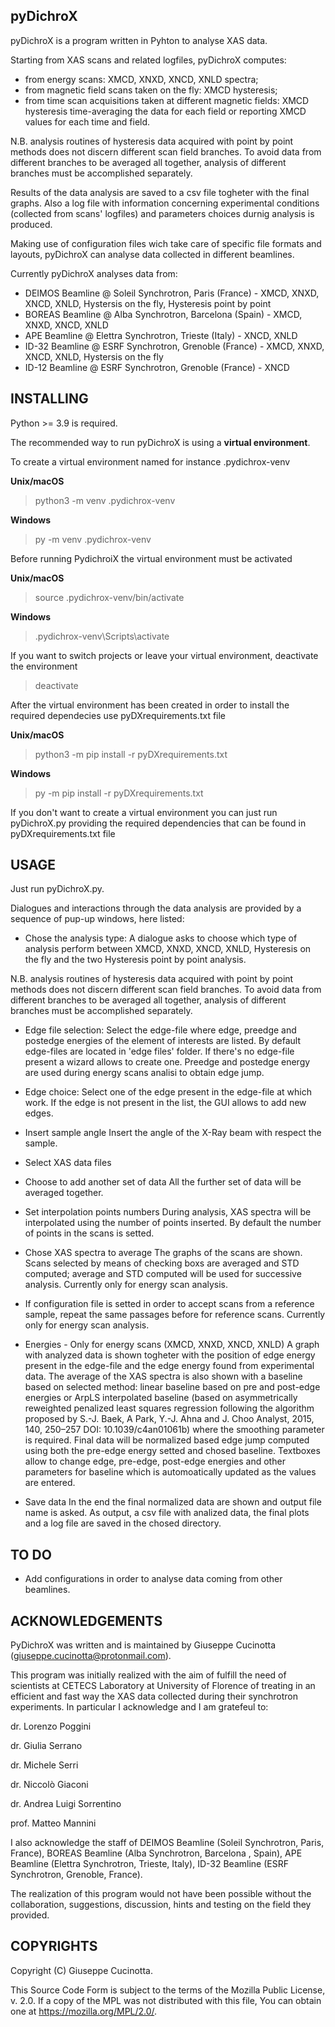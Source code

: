pyDichroX
---------

pyDichroX is a program written in Pyhton to analyse XAS data.

Starting from XAS scans and related logfiles, pyDichroX computes:
- from energy scans: XMCD, XNXD, XNCD, XNLD spectra;
- from magnetic field scans taken on the fly: XMCD hysteresis;
- from time scan acquisitions taken at different magnetic fields: XMCD hysteresis time-averaging the data for each field or reporting XMCD values for each time and field.

N.B. analysis routines of hysteresis data acquired with point by point methods does not discern different scan field branches. To avoid data from different branches to be averaged all together, analysis of different branches must be accomplished separately.

Results of the data analysis are saved to a csv file togheter with the final graphs.
Also a log file with information concerning experimental conditions (collected from scans' logfiles) and parameters choices durnig analysis is produced.

Making use of configuration files wich take care of specific file formats and layouts, pyDichroX can analyse data collected in different beamlines.

Currently pyDichroX analyses data from:
- DEIMOS Beamline @ Soleil Synchrotron, Paris (France) - XMCD, XNXD, XNCD, XNLD, Hystersis on the fly, Hysteresis point by point
- BOREAS Beamline @ Alba Synchrotron, Barcelona (Spain) - XMCD, XNXD, XNCD, XNLD
- APE Beamline @ Elettra Synchrotron, Trieste (Italy) - XNCD, XNLD
- ID-32 Beamline @ ESRF Synchrotron, Grenoble (France) - XMCD, XNXD, XNCD, XNLD, Hystersis on the fly
- ID-12 Beamline @ ESRF Synchrotron, Grenoble (France) - XNCD


INSTALLING
----------
Python >= 3.9 is required.

The recommended way to run pyDichroX is using a **virtual environment**.

To create a virtual environment named for instance .pydichrox-venv

**Unix/macOS**
>python3 -m venv .pydichrox-venv

**Windows**
>py -m venv .pydichrox-venv

Before running PydichroiX the virtual environment must be activated

**Unix/macOS**
>source .pydichrox-venv/bin/activate

**Windows**
>.pydichrox-venv\Scripts\activate

If you want to switch projects or leave your virtual environment, deactivate the environment

>deactivate

After the virtual environment has been created in order to install the required dependecies use pyDXrequirements.txt file

**Unix/macOS**
>python3 -m pip install -r pyDXrequirements.txt

**Windows**
>py -m pip install -r pyDXrequirements.txt

If you don't want to create a virtual environment you can just run pyDichroX.py providing the required dependencies that can be found in pyDXrequirements.txt file


USAGE
-----
Just run pyDichroX.py.

Dialogues and interactions through the data analysis are provided by a sequence of pup-up windows, here listed: 

- Chose the analysis type:
A dialogue asks to choose which type of analysis perform between XMCD, XNXD, XNCD, XNLD, Hysteresis on the fly and the two Hysteresis point by point analysis.

N.B. analysis routines of hysteresis data acquired with point by point methods does not discern different scan field branches. To avoid data from different branches to be averaged all together, analysis of different branches must be accomplished separately.

- Edge file selection:
Select the edge-file where edge, preedge and postedge energies of the element of interests are listed. By default edge-files are located in 'edge files' folder.
If there's no edge-file present a wizard allows to create one.
Preedge and postedge energy are used during energy scans analisi to obtain edge jump. 

- Edge choice:
Select one of the edge present in the edge-file at which work. If the edge is not present in the list, the GUI allows to add new edges.

- Insert sample angle
Insert the angle of the X-Ray beam with respect the sample.

- Select XAS data files

- Choose to add another set of data
All the further set of data will be averaged together.

- Set interpolation points numbers
During analysis, XAS spectra will be interpolated using the number of points inserted. By default the number of points in the scans is setted.

- Chose XAS spectra to average
The graphs of the scans are shown. Scans selected by means of checking boxs are averaged and STD computed; average and STD computed will be used for successive analysis. Currently only for energy scan analysis.

- If configuration file is setted in order to accept scans from a reference sample, repeat the same passages before for reference scans. Currently only for energy scan analysis.

- Energies - Only for energy scans (XMCD, XNXD, XNCD, XNLD)
A graph with analyzed data is shown togheter with the position of edge energy present in the edge-file and the edge energy found from experimental data.
The average of the XAS spectra is also shown with a baseline based on selected method: linear baseline based on pre and post-edge energies or ArpLS interpolated baseline (based on asymmetrically reweighted penalized least squares regression following the algorithm proposed by S.-J. Baek, A Park, Y.-J. Ahna and J. Choo Analyst, 2015, 140, 250–257 DOI: 10.1039/c4an01061b) where the smoothing parameter is required. Final data will be normalized based edge jump computed using both the pre-edge energy setted and chosed baseline.
Textboxes allow to change edge, pre-edge, post-edge energies and other parameters for baseline which is automoatically updated as the values are entered.

- Save data
In the end the final normalized data are shown and output file name is asked.
As output, a csv file with analized data, the final plots and a log file are
saved in the chosed directory.


TO DO
-----
- Add configurations in order to analyse data coming from other beamlines.


ACKNOWLEDGEMENTS
----------------
PyDichroX was written and is maintained by Giuseppe Cucinotta (giuseppe.cucinotta@protonmail.com).

This program was initially realized with the aim of fulfill the need of scientists at CETECS Laboratory at University of Florence of treating in an efficient and fast way the XAS data collected during their synchrotron experiments. In particular I acknowledge and I am gratefeul to:


dr. Lorenzo Poggini

dr. Giulia Serrano

dr. Michele Serri

dr. Niccolò Giaconi

dr. Andrea Luigi Sorrentino

prof. Matteo Mannini


I also acknowledge the staff of DEIMOS Beamline (Soleil Synchrotron, Paris, France), BOREAS Beamline (Alba Synchrotron, Barcelona , Spain), APE Beamline (Elettra Synchrotron, Trieste, Italy), ID-32 Beamline (ESRF Synchrotron, Grenoble, France).

The realization of this program would not have been possible without the collaboration, suggestions, discussion, hints and testing on the field they provided.


COPYRIGHTS
----------
Copyright (C) Giuseppe Cucinotta.

This Source Code Form is subject to the terms of the 
Mozilla Public License, v. 2.0. If a copy of the MPL was not distributed with
this file, You can obtain one at https://mozilla.org/MPL/2.0/.
